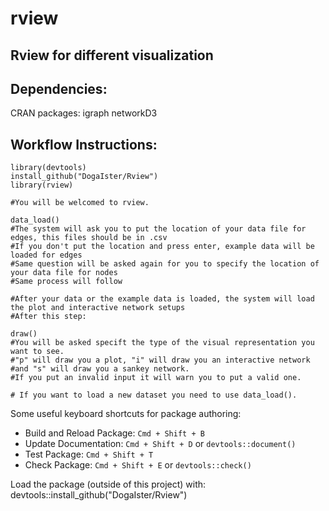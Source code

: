 # rview

## Rview for different visualization

## Dependencies:
 CRAN packages: 
    igraph
    networkD3
    
## Workflow Instructions:
````
library(devtools)
install_github("DogaIster/Rview")
library(rview)

#You will be welcomed to rview.

data_load()
#The system will ask you to put the location of your data file for edges, this files should be in .csv
#If you don't put the location and press enter, example data will be loaded for edges
#Same question will be asked again for you to specify the location of your data file for nodes
#Same process will follow

#After your data or the example data is loaded, the system will load the plot and interactive network setups
#After this step:

draw()
#You will be asked specift the type of the visual representation you want to see. 
#"p" will draw you a plot, "i" will draw you an interactive network 
#and "s" will draw you a sankey network.
#If you put an invalid input it will warn you to put a valid one.

# If you want to load a new dataset you need to use data_load().
````

Some useful keyboard shortcuts for package authoring:

* Build and Reload Package:  `Cmd + Shift + B`
* Update Documentation:      `Cmd + Shift + D` or `devtools::document()`
* Test Package:              `Cmd + Shift + T`
* Check Package:             `Cmd + Shift + E` or `devtools::check()`

Load the package (outside of this project) with: <br>
  devtools::install_github("DogaIster/Rview")
